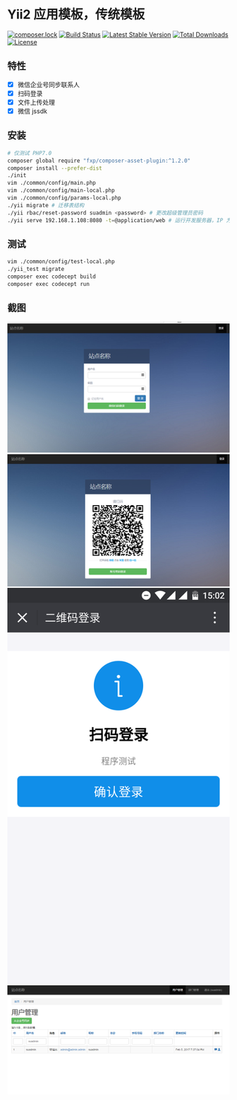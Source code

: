 Yii2 应用模板，传统模板
===============================
[![composer.lock](https://poser.pugx.org/purocean/yii2-template/composerlock)](https://packagist.org/packages/purocean/yii2-template)
[![Build Status](https://travis-ci.org/purocean/yii2-template.svg?branch=master)](https://travis-ci.org/purocean/yii2-template)
[![Latest Stable Version](https://poser.pugx.org/purocean/yii2-template/v/stable)](https://packagist.org/packages/purocean/yii2-template)
[![Total Downloads](https://poser.pugx.org/purocean/yii2-template/downloads)](https://packagist.org/packages/purocean/yii2-template)
[![License](https://poser.pugx.org/purocean/yii2-template/license)](https://packagist.org/packages/purocean/yii2-template)

特性
-------------------
+ [x] 微信企业号同步联系人
+ [x] 扫码登录
+ [x] 文件上传处理
+ [x] 微信 jssdk

安装
-------------------
```bash
# 仅测试 PHP7.0
composer global require "fxp/composer-asset-plugin:^1.2.0"
composer install --prefer-dist
./init
vim ./common/config/main.php
vim ./common/config/main-local.php
vim ./common/config/params-local.php
./yii migrate # 迁移表结构
./yii rbac/reset-password suadmin <password> # 更改超级管理员密码
./yii serve 192.168.1.108:8080 -t=@application/web # 运行开发服务器，IP 为本机局域网 IP，以便手机访问
```

测试
-------------------
```bash
vim ./common/config/test-local.php
./yii_test migrate
composer exec codecept build
composer exec codecept run
```


截图
-------------------
![login_1](./screenshots/login_1.png "账号密码登录")
![login_2](./screenshots/login_2.png "二维码登录")
![login_3](./screenshots/login_3.png "二维码登录")
![user](./screenshots/user.png "用户管理")
